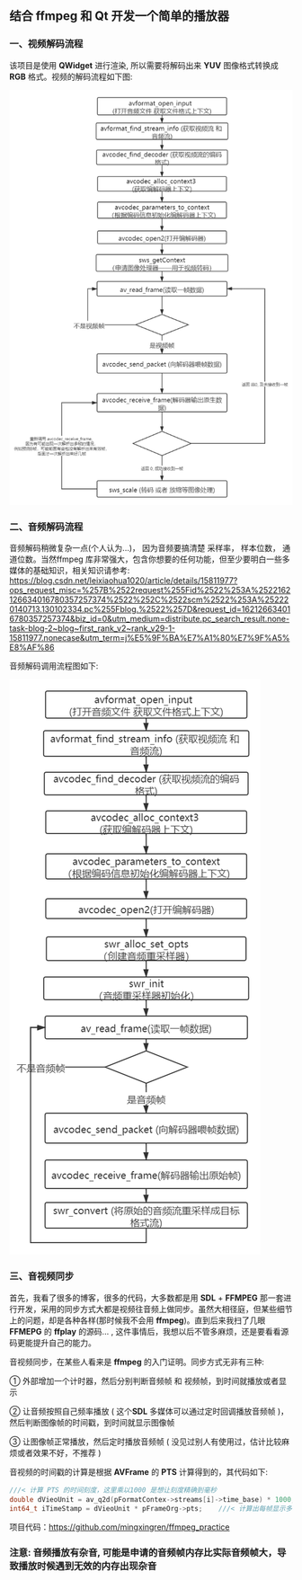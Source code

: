 ## 结合 ffmpeg 和 Qt 开发一个简单的播放器   

### 一、视频解码流程

该项目是使用 **QWidget** 进行渲染, 所以需要将解码出来 **YUV** 图像格式转换成 **RGB** 格式。视频的解码流程如下图:

![image-01](https://github.com/mingxingren/Notes/raw/master/resource/photo/image-2021051701.png)

### 二、音频解码流程

音频解码稍微复杂一点(个人认为...)， 因为音频要搞清楚 采样率， 样本位数， 通道位数。当然ffmpeg 库非常强大，包含你想要的任何功能，但至少要明白一些多媒体的基础知识，相关知识请参考: https://blog.csdn.net/leixiaohua1020/article/details/15811977?ops_request_misc=%257B%2522request%255Fid%2522%253A%2522162126634016780357257374%2522%252C%2522scm%2522%253A%252220140713.130102334.pc%255Fblog.%2522%257D&request_id=162126634016780357257374&biz_id=0&utm_medium=distribute.pc_search_result.none-task-blog-2~blog~first_rank_v2~rank_v29-1-15811977.nonecase&utm_term=j%E5%9F%BA%E7%A1%80%E7%9F%A5%E8%AF%86



音频解码调用流程图如下:

![image-02](https://github.com/mingxingren/Notes/raw/master/resource/photo/image-2021051702.png)



### 三、音视频同步

首先，我看了很多的博客，很多的代码，大多数都是用 **SDL** + **FFMPEG** 那一套进行开发，采用的同步方式大都是视频往音频上做同步。虽然大相径庭，但某些细节上的问题，却是各种各样(那时候我不会用 **ffmpeg**)。直到后来我扫了几眼 **FFMEPG** 的 **ffplay** 的源码... , 这件事情后，我想以后不管多麻烦，还是要看看源码更能提升自己的能力。

音视频同步，在某些人看来是 **ffmpeg** 的入门证明。同步方式无非有三种: 

① 外部增加一个计时器，然后分别判断音频帧 和 视频帧，到时间就播放或者显示

② 让音频按照自己频率播放 ( 这个**SDL** 多媒体可以通过定时回调播放音频帧 )，然后判断图像帧的时间戳，到时间就显示图像帧

③ 让图像帧正常播放，然后定时播放音频帧 ( 没见过别人有使用过，估计比较麻烦或者效果不好，不推荐 )



音视频的时间戳的计算是根据 **AVFrame**  的 **PTS**  计算得到的，其代码如下:

```C++
///< 计算 PTS 的时间刻度，这里乘以1000 是想让刻度精确到毫秒
double dVieoUnit = av_q2d(pFormatContex->streams[i]->time_base) * 1000;		
int64_t iTimeStamp = dVieoUnit * pFrameOrg->pts;	///< 计算出每帧显示多少毫秒
```



项目代码：https://github.com/mingxingren/ffmpeg_practice



### 注意: 音频播放有杂音, 可能是申请的音频帧内存比实际音频帧大，导致播放时候遇到无效的内存出现杂音